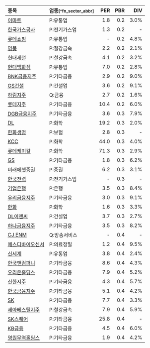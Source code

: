 | **종목** | **업종**<small>[^fn_sector_abbr]</small> | **PER** | **PBR** | **DIV** |
| :--- | :--- | --: | --: | --: |
| [이마트](/139480/) | P:유통업 | 1.8 | 0.2 | 3.0% |
| [한국가스공사](/036460/) | P:전기가스업 | 1.3 | 0.2 | - |
| [롯데쇼핑](/023530/) | P:유통업 | - | 0.2 | 4.8% |
| [영풍](/000670/) | P:철강금속 | 2.2 | 0.2 | 2.1% |
| [현대제철](/004020/) | P:철강금속 | 4.1 | 0.2 | 3.2% |
| [현대백화점](/069960/) | P:유통업 | 7.0 | 0.2 | 2.8% |
| [BNK금융지주](/138930/) | P:기타금융 | 2.9 | 0.2 | 9.0% |
| [GS건설](/006360/) | P:건설업 | 3.6 | 0.2 | 9.1% |
| [하림지주](/003380/) | Q:금융 | 2.7 | 0.2 | 1.6% |
| [롯데지주](/004990/) | P:기타금융 | 10.4 | 0.2 | 6.0% |
| [DGB금융지주](/139130/) | P:기타금융 | 3.6 | 0.3 | 7.9% |
| [DL](/000210/) | P:화학 | 19.2 | 0.3 | 2.0% |
| [한화생명](/088350/) | P:보험 | 2.8 | 0.3 | - |
| [KCC](/002380/) | P:화학 | 44.0 | 0.3 | 4.0% |
| [롯데케미칼](/011170/) | P:화학 | 71.3 | 0.3 | 2.9% |
| [GS](/078930/) | P:기타금융 | 1.8 | 0.3 | 6.2% |
| [미래에셋증권](/006800/) | P:증권 | 6.2 | 0.3 | 3.1% |
| [한국전력](/015760/) | P:전기가스업 | - | 0.3 | - |
| [기업은행](/024110/) | P:은행 | 3.5 | 0.3 | 8.4% |
| [우리금융지주](/316140/) | P:기타금융 | 3.0 | 0.3 | 9.1% |
| [한화](/000880/) | P:화학 | 1.6 | 0.3 | 3.3% |
| [DL이앤씨](/375500/) | P:건설업 | 3.7 | 0.3 | 2.7% |
| [하나금융지주](/086790/) | P:기타금융 | 3.5 | 0.3 | 8.2% |
| [CJ ENM](/035760/) | Q:방송서비스 | - | 0.4 | - |
| [에스디바이오센서](/137310/) | P:의료정밀 | 1.2 | 0.4 | 9.5% |
| [신세계](/004170/) | P:유통업 | 3.8 | 0.4 | 2.4% |
| [한국앤컴퍼니](/000240/) | P:기타금융 | 8.6 | 0.4 | 4.3% |
| [오리온홀딩스](/001800/) | P:기타금융 | 7.9 | 0.4 | 5.2% |
| [신한지주](/055550/) | P:기타금융 | 4.3 | 0.4 | 5.7% |
| [한국금융지주](/071050/) | P:기타금융 | 5.1 | 0.4 | 4.2% |
| [SK](/034730/) | P:기타금융 | 7.7 | 0.4 | 3.3% |
| [세아베스틸지주](/001430/) | P:철강금속 | 7.9 | 0.4 | 5.9% |
| [SK스퀘어](/402340/) | P:기타금융 | 25.8 | 0.4 | - |
| [KB금융](/105560/) | P:기타금융 | 4.5 | 0.4 | 6.0% |
| [영원무역홀딩스](/009970/) | P:기타금융 | 1.9 | 0.4 | 4.2% |